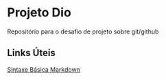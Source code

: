 # Projeto Dio
Repositório para o desafio de projeto sobre git/github

## Links Úteis
[Sintaxe Básica Markdown](https://www.markdownguide.org/basic-syntax/)

